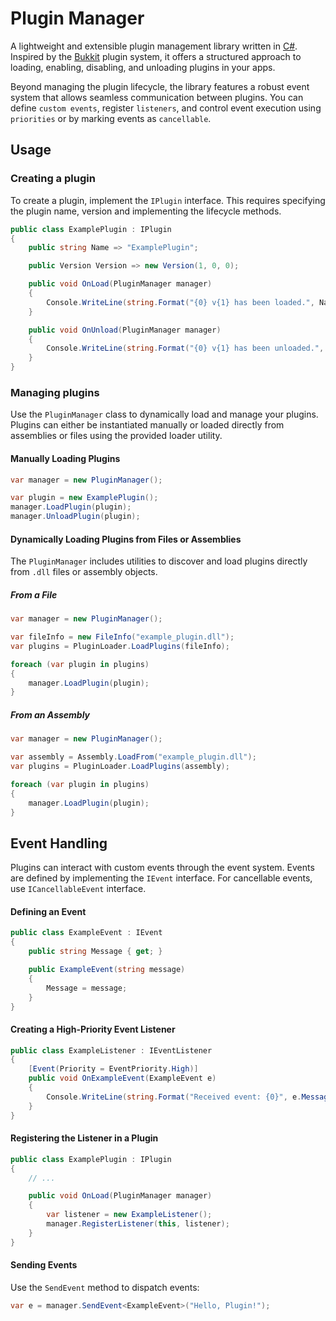 # Plugin Manager

A lightweight and extensible plugin management library written in [C#](https://dotnet.microsoft.com/languages/csharp). Inspired by the [Bukkit](https://bukkit.org/) plugin system, it offers a structured approach to loading, enabling, disabling, and unloading plugins in your apps.

Beyond managing the plugin lifecycle, the library features a robust event system that allows seamless communication between plugins. You can define `custom events`, register `listeners`, and control event execution using `priorities` or by marking events as `cancellable`.

## Usage

### Creating a plugin

To create a plugin, implement the `IPlugin` interface. This requires specifying the plugin name, version and implementing the lifecycle methods.

```csharp
public class ExamplePlugin : IPlugin
{
    public string Name => "ExamplePlugin";

    public Version Version => new Version(1, 0, 0);

    public void OnLoad(PluginManager manager)
    {
        Console.WriteLine(string.Format("{0} v{1} has been loaded.", Name, Version));
    }

    public void OnUnload(PluginManager manager)
    {
        Console.WriteLine(string.Format("{0} v{1} has been unloaded.", Name, Version));
    }
}
```

### Managing plugins

Use the `PluginManager` class to dynamically load and manage your plugins. Plugins can either be instantiated manually or loaded directly from assemblies or files using the provided loader utility.


#### Manually Loading Plugins

```csharp
var manager = new PluginManager();

var plugin = new ExamplePlugin();
manager.LoadPlugin(plugin);
manager.UnloadPlugin(plugin);
```

#### Dynamically Loading Plugins from Files or Assemblies

The `PluginManager` includes utilities to discover and load plugins directly from `.dll` files or assembly objects.

##### From a File

```csharp
var manager = new PluginManager();

var fileInfo = new FileInfo("example_plugin.dll");
var plugins = PluginLoader.LoadPlugins(fileInfo);

foreach (var plugin in plugins)
{
    manager.LoadPlugin(plugin);
}
```

##### From an Assembly

```csharp
var manager = new PluginManager();

var assembly = Assembly.LoadFrom("example_plugin.dll");
var plugins = PluginLoader.LoadPlugins(assembly);

foreach (var plugin in plugins)
{
    manager.LoadPlugin(plugin);
}
```

## Event Handling

Plugins can interact with custom events through the event system. Events are defined by implementing the `IEvent` interface. For cancellable events, use `ICancellableEvent` interface.

#### Defining an Event

```csharp
public class ExampleEvent : IEvent
{
    public string Message { get; }

    public ExampleEvent(string message)
    {
        Message = message;
    }
}
```

#### Creating a High-Priority Event Listener

```csharp
public class ExampleListener : IEventListener
{
    [Event(Priority = EventPriority.High)]
    public void OnExampleEvent(ExampleEvent e)
    {
        Console.WriteLine(string.Format("Received event: {0}", e.Message));
    }
}
```

#### Registering the Listener in a Plugin

```csharp
public class ExamplePlugin : IPlugin
{
    // ...

    public void OnLoad(PluginManager manager)
    {
        var listener = new ExampleListener();
        manager.RegisterListener(this, listener);
    }
}
```

#### Sending Events

Use the `SendEvent` method to dispatch events:

```csharp
var e = manager.SendEvent<ExampleEvent>("Hello, Plugin!");
```